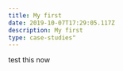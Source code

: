 ```yaml
---
title: My first
date: 2019-10-07T17:29:05.117Z
description: My first
type: case-studies"
---
```

test this now
